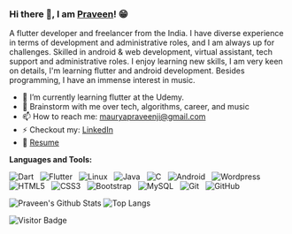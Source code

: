 ### Hi there 👋, I am [Praveen](https://praveenmaurya.in)! 😁

<!--
**TheUltimate-Maurya/TheUltimate-Maurya** is a ✨ _special_ ✨ repository because its `README.md` (this file) appears on your GitHub profile.

Here are some ideas to get you started:

- 🔭 I’m currently working on ...
- 🌱 I’m currently learning ...
- 👯 I’m looking to collaborate on ...
- 🤔 I’m looking for help with ...
- 💬 Ask me about ...
- 📫 How to reach me: ...
- 😄 Pronouns: ...
- ⚡ Fun fact: ...
-->


A flutter developer and freelancer from the India. I have diverse experience in terms of development and administrative roles, and I am always up for challenges. Skilled in android & web development, virtual assistant, tech support and administrative roles. I enjoy learning new skills, I am very keen on details, I'm learning flutter and android development. Besides programming, I have an immense interest in music.

- 🔭 I’m currently learning flutter at the Udemy.
- 💬 Brainstorm with me over tech, algorithms, career, and music 
- 📫 How to reach me: mauryapraveenji@gmail.com
- ⚡ Checkout my: [LinkedIn](https://www.linkedin.com/in/theultimate-maurya/)
- 📝 [Resume](https://drive.google.com/file/d/1xAWtKXAAs9af9zsfEcwPkx6YQ7z52F0o/view?usp=sharing)

**Languages and Tools:** 

![Dart](https://img.shields.io/badge/-Dart-black?logo=dart&style=social)&nbsp;&nbsp;
![Flutter](https://img.shields.io/badge/-Flutter%20Framework-black?logo=flutter&style=social)&nbsp;&nbsp;
![Linux](https://img.shields.io/badge/-Linux-black?logo=linux&style=social)&nbsp;&nbsp;
![Java](https://img.shields.io/badge/-Java-black?logo=java&style=social)&nbsp;&nbsp;
![C](https://img.shields.io/badge/-C-black?logo=c&style=social)&nbsp;&nbsp;
![Android](https://img.shields.io/badge/-Android-black?logo=android&style=social)&nbsp;&nbsp;
![Wordpress](https://img.shields.io/badge/-Wrodpress-black?logo=wordpress&style=social)&nbsp;&nbsp;
![HTML5](https://img.shields.io/badge/-HTML5-black?logo=html5&style=social)&nbsp;&nbsp;
![CSS3](https://img.shields.io/badge/-CSS3-black?logo=css3&style=social)&nbsp;&nbsp;
![Bootstrap](https://img.shields.io/badge/-Bootstrap-black?logo=bootstrap&style=social)&nbsp;&nbsp;
![MySQL](https://img.shields.io/badge/-MySQL-black?logo=mysql&style=social)&nbsp;&nbsp;
![Git](https://img.shields.io/badge/-Git-black?logo=git&style=social)&nbsp;&nbsp;
![GitHub](https://img.shields.io/badge/-GitHub-black?logo=github&style=social)&nbsp;&nbsp;


![Praveen's Github Stats](https://github-readme-stats.vercel.app/api?username=TheUltimate-Maurya&count_private=true&show_icons=true&include_all_commits=true)
![Top Langs](https://github-readme-stats.vercel.app/api/top-langs/?username=TheUltimate-Maurya&hide=TeX&layout=compact)

![Visitor Badge](https://visitor-badge.laobi.icu/badge?page_id=TheUltimate-Maurya.TheUltimate-Maurya)
